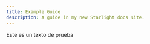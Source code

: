 ```yaml
---
title: Example Guide
description: A guide in my new Starlight docs site.
---
```


Este es un texto de prueba